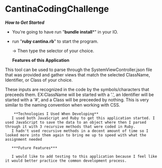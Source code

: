 # CantinaCodingChallenge

***How to Get Started***

- You're going to have run "**bundle install***" in your IO.

- run "**ruby cantina.rb**" to start the program.

  -> Then type the selector of your choice.
  
  **Features of this Application**

This tool can be used to parse through the SystemViewController.json file that was provided and gather views that match the selected ClassName, Identifier, or Class of your choice.

These inputs are recognized in the code by the symbols/characters that preceeds them.
        EX:ClassName will be started with a '.', an Identifier will be started with a '#', and a Class will be preceeded by nothing. 
This is very similar to the naming convention when working with CSS.

        **Technologies I Used When Developing**
       I used both JavaScript and Ruby to get this application started. I used JavaScript to save the data to an object where then I parsed through it with 3 recursive methods that were coded in Ruby.
       I hadn't used recursive methods in a decent amount of time so I looked more into them again to bring me up to speed with what the assignment needed
       
       ***Future Features***
       
       I would like to add testing to this application because I feel like it would better practice the common development process.
       
       

